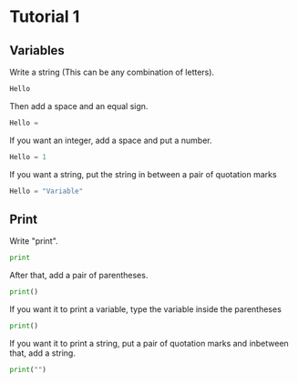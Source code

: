 # Tutorial 1

## Variables

Write a string (This can be any combination of letters).

```python
Hello 
```

Then add a space and an equal sign.

```python
Hello = 
```

If you want an integer, add a space and put a number.

```python
Hello = 1
```

If you want a string, put the string in between a pair of quotation marks

```python
Hello = "Variable"
```
## Print

Write "print".

```python
print
```

After that, add a pair of parentheses.

```python
print()
```

If you want it to print a variable, type the variable inside the parentheses

```python
print()
```

If you want it to print a string, put a pair of quotation marks and inbetween that, add a string.

```python
print("")
```
